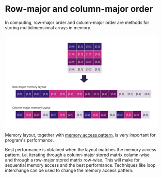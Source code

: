 # Row-major and column-major order

In computing, row-major order and column-major order are methods for storing
multidimensional arrays in memory.

![Row-major and column-major memory layout diagram](Assets/Row-major-and-column-major-order.png)

Memory layout, together with
[memory access pattern](Memory-access-pattern.md), is very important
for program's performance.

Best performance is obtained when the layout matches the memory access pattern,
i.e. iterating through a column-major stored matrix column-wise and through a
row-major stored matrix row-wise. This will make for sequential memory access
and the best performance. Techniques like loop interchange can be used to change
the memory access pattern.
